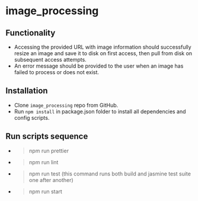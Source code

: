 # image_processing

## Functionality

* Accessing the provided URL with image information should successfully resize an image and save it to disk on first access, then pull from disk on subsequent access attempts.
* An error message should be provided to the user when an image has failed to process or does not exist.

## Installation

* Clone `image_processing` repo from GitHub.
* Run `npm install` in package.json folder to install all dependencies and config scripts.

## Run scripts sequence

* > npm run prettier
* > npm run lint
* > npm run test (this command runs both build and jasmine test suite one after another)
* > npm run start
